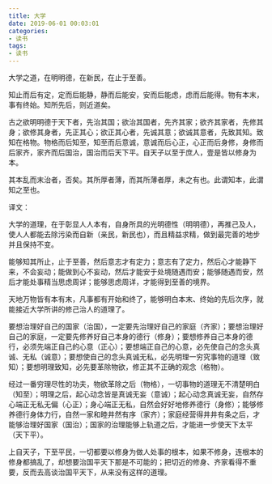 ```yaml
---
title: 大学
date: 2019-06-01 00:03:01
categories:
- 读书
tags:
- 读书
---
```


大学之道，在明明德，在新民，在止于至善。

知止而后有定，定而后能静，静而后能安，安而后能虑，虑而后能得。物有本末，事有终始。知所先后，则近道矣。

古之欲明明德于天下者，先治其国；欲治其国者，先齐其家；欲齐其家者，先修其身；欲修其身者，先正其心；欲正其心者，先诚其意；欲诚其意者，先致其知。致知在格物。物格而后知至，知至而后意诚，意诚而后心正，心正而后身修，身修而后家齐，家齐而后国治，国治而后天下平。自天子以至于庶人，壹是皆以修身为本。

其本乱而末治者，否矣。其所厚者薄，而其所薄者厚，未之有也。此谓知本，此谓知之至也。

译文：

大学的道理，在于彰显人人本有，自身所具的光明德性（明明德），再推己及人，使人人都能去除污染而自新（亲民，新民也），而且精益求精，做到最完善的地步并且保持不变。

能够知其所止，止于至善，然后意志才有定力；意志有了定力，然后心才能静下来，不会妄动；能做到心不妄动，然后才能安于处境随遇而安；能够随遇而安，然后才能处事精当思虑周详；能够思虑周详，才能得到至善的境界。

天地万物皆有本有末，凡事都有开始和终了，能够明白本末、终始的先后次序，就能接近大学所讲的修己治人的道理了。

要想治理好自己的国家（治国），一定要先治理好自己的家庭（齐家）；要想治理好自己的家庭，一定要先修养好自己本身的德行（修身）；要想修养自己本身的德行，必须先端正自己的心意（正心）；要想端正自己的心意，必先使自己的念头真诚、无私（诚意）；要想使自己的念头真诚无私，必先明理一穷究事物的道理（致知）；要想明理致知，必先要革除物欲，修正其不正确的观念（格物）。

经过一番穷理尽性的功夫，物欲革除之后（物格），一切事物的道理无不清楚明白（知至）；明理之后，起心动念皆是真诚无妄（意诚）；起心动念真诚无妄，自然存心端正无私无偏（心正）；身心端正无私，自然会好好地修养德行（身修）；能够修养德行身体力行，自然一家和睦井然有序（家齐）；家庭经营得井井有条之后，才能够治理好国家（国治）；国家的治理能够上轨道之后，才能进一步使天下太平（天下平）。

上自天子，下至平民，一切都要以修身为做人处事的根本，如果不修身，连根本的修身都搞乱了，却想要治国平天下那是不可能的；把切近的修身、齐家看得不重要，反而去高谈治国平天下，从来没有这样的道理。
